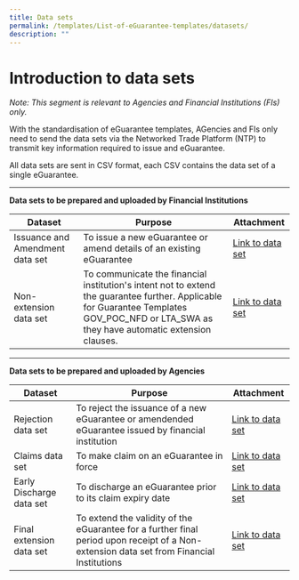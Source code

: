 ```yaml
---
title: Data sets
permalink: /templates/List-of-eGuarantee-templates/datasets/
description: ""
---
```

# Introduction to data sets
*Note: This segment is relevant to Agencies and Financial Institutions (FIs) only.*

With the standardisation of eGuarantee templates, AGencies and FIs only need to send the data sets via the Networked Trade Platform (NTP) to transmit key information required to issue and eGuarantee.

All data sets are sent in CSV format, each CSV contains the data set of a single eGuarantee.

****

**Data sets to be prepared and uploaded by Financial Institutions**


| Dataset | Purpose | Attachment |
| -------- | -------- | -------- |
| Issuance and Amendment data set     | To issue a new eGuarantee or amend details of an existing eGuarantee     |  [Link to data set](https://go.gov.sg/issuanceamendmentdataset)   |
| Non-extension data set     | To communicate the financial institution's intent not to extend the guarantee further. Applicable for Guarantee Templates GOV_POC_NFD or LTA_SWA as they have automatic extension clauses.    |  [Link to data set](https://go.gov.sg/nonextensiondataset)  |


****

**Data sets to be prepared and uploaded by Agencies**


| Dataset | Purpose | Attachment |
| -------- | -------- | -------- |
| Rejection data set     | To reject the issuance of a new eGuarantee or amendended eGuarantee issued by financial institution  | [Link to data set](https://go.gov.sg/rejectiondataset)    |
| Claims data set     | To make claim on an eGuarantee in force | [Link to data set](https://go.gov.sg/claimsdataset)    |
| Early Discharge  data set     | To discharge an eGuarantee prior to its claim expiry date | [Link to data set](https://go.gov.sg/earlydischargedataset)     |
| Final extension  data set     | To extend the validity of the eGuarantee for a further final period upon receipt of a Non-extension data set from Financial Institutions  | [Link to data set](https://go.gov.sg/finalextensiondataset)     |